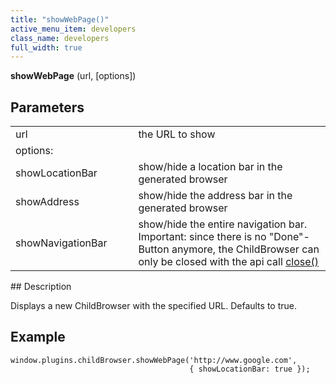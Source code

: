 ```yaml
---
title: "showWebPage()"
active_menu_item: developers
class_name: developers
full_width: true
---
```



**showWebPage** (url, [options])

## Parameters

<table>
<tr>
<td width="172">
url

</td>
<td width="29">

</td>
<td width="679">
the URL to show

</td>
</tr>
<tr>
<td width="172">
options:

</td>
<td width="29">

</td>
<td width="679">

</td>
</tr>
<tr>
<td width="172">
showLocationBar

</td>
<td width="29">

</td>
<td width="679">
show/hide a location bar in the generated browser

</td>
</tr>
<tr>
<td width="172">
showAddress

</td>
<td width="29">

</td>
<td width="679">
show/hide the address bar in the generated browser

</td>
</tr>
<tr>
<td width="172">
showNavigationBar

</td>
<td width="29">

</td>
<td width="679">
  show/hide the entire navigation bar. Important: since there is no "Done"-Button anymore, the ChildBrowser can only be closed with the api call <a href="/developers/documentation/ac-mobile-build-phonegap/cordova/ac-mobile-build/ac-build-plugins/child-browser/methods/close3">close()</a>

</td>
</tr>
</table>
## Description

Displays a new ChildBrowser with the specified URL. Defaults to true.

## Example

    window.plugins.childBrowser.showWebPage('http://www.google.com',
                                            { showLocationBar: true });
   

